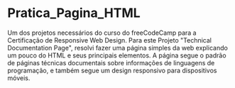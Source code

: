 # Pratica_Pagina_HTML
Um dos projetos necessários do curso do freeCodeCamp para a Certificação de Responsive Web Design. Para este Projeto "Technical Documentation Page", resolvi fazer uma página simples da web explicando um pouco do HTML e seus principais elementos. A página segue o padrão de páginas técnicas documentais sobre informações de linguagens de programação, e também segue um design responsivo para dispositivos móveis.
